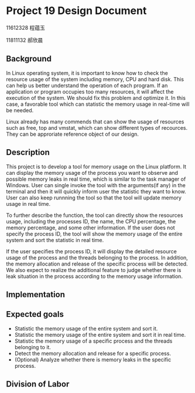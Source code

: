 # Project 19 Design Document 

11612328 程蕴玉  

11811132 郝欣晨

## Background

In Linux operating system, it is important to know how to check the resource usage of the system including memory, CPU and hard disk. This can help us better understand the operation of each program. If an application or program occupies too many resources, it will affect the execution of the system. We should fix this problem and optimize it. In this case, a favorable tool which can statistic the memory usage in real-time will be needed.

Linux already has many commends that can show the usage of resources such as free, top and vmstat, which can show different types of recources. They can be approriate reference object of our design.

## Description

This project is to develop a tool for memory usage on the Linux platform. It can display the memory usage of the process you want to observe and possible memory leaks in real time, which is similar to the task manager of Windows. User can single invoke the tool with the arguments(if any) in the terminal and then it will quickly inform user the statistic they want to know. User can also keep runnning the tool so that the tool will update memory usage in real time.

To further describe the function, the tool can directly show the resources usage, including the processes ID, the name, the CPU percentage, the memory percentage, and some other information. If the user does not specify the process ID, the tool will show the memory usage of the entire system and sort the statistic in real time. 

If the user specifies the process ID, it will display the detailed resource usage of the process and the threads belonging to the process. In addition, the memory allocation and release of the specific process will be detected. We also expect to realize the additional feature to judge whether there is leak situation in the process according to the memory usage information.



## Implementation



## Expected goals

- Statistic the memory usage of the entire system and sort it.
- Statistic the memory usage of the entire system and sort it in real time.
- Statistic the memory usage of a specific process and the threads belonging to it.
- Detect the memory allocation and release for a specific process.
- (Optional) Analyze whether there is memory leaks in the specific process.

## Division of Labor
